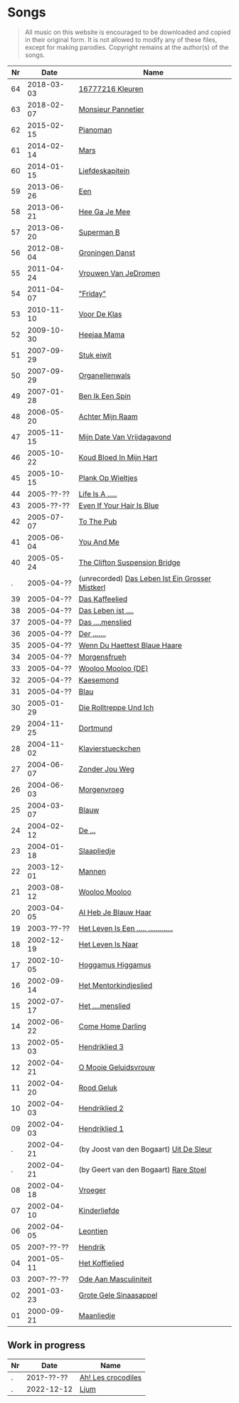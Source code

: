 # Songs

> All music on this website is encouraged 
> to be downloaded and copied in their original form.
> It is not allowed to modify any of these files, except
> for making parodies. 
> Copyright remains at the author(s) of the songs.

Nr |Date        |Name
---|------------|-------------------------------------------
64 | 2018-03-03 | [16777216 Kleuren](64_16777216_kleuren.md)
63 | 2018-02-07 | [Monsieur Pannetier](63_monsieur_pannetier.md)
62 | 2015-02-15 | [Pjanoman](62_pjanoman.md)
61 | 2014-02-14 | [Mars](61_mars.md)
60 | 2014-01-15 | [Liefdeskapitein](60_liefdeskapitein.md)
59 | 2013-06-26 | [Een](59_een.md)
58 | 2013-06-21 | [Hee Ga Je Mee](58_hee_ga_je_mee.md)
57 | 2013-06-20 | [Superman B](57_superman_b.md)
56 | 2012-08-04 | [Groningen Danst](56_groningen_danst.md)
55 | 2011-04-24 | [Vrouwen Van JeDromen](55_vrouwen_van_je_dromen.md)
54 | 2011-04-07 | ["Friday"](54_friday.md)
53 | 2010-11-10 | [Voor De Klas](53_voor_de_klas.md)
52 | 2009-10-30 | [Heejaa Mama](52_heejaa_mama.md)
51 | 2007-09-29 | [Stuk eiwit](51_stuk_eiwit.md)
50 | 2007-09-29 | [Organellenwals](50_organellenwals.md)
49 | 2007-01-28 | [Ben Ik Een Spin](49_ben_ik_een_spin.md)
48 | 2006-05-20 | [Achter Mijn Raam](48_achter_mijn_raam.md)
47 | 2005-11-15 | [Mijn Date Van Vrijdagavond](47_mijn_date_van_vrijdagavond.md)
46 | 2005-10-22 | [Koud Bloed In Mijn Hart](46_koud_bloed_in_mijn_hart.md)
45 | 2005-10-15 | [Plank Op Wieltjes](45_plank_op_wieltjes.md)
44 | 2005-??-?? | [Life Is A .....](44_life_is_a_bitch.md)
43 | 2005-??-?? | [Even If Your Hair Is Blue](43_even_if_your_hair_is_blue.md)
42 | 2005-07-07 | [To The Pub](42_to_the_pub.md)
41 | 2005-06-04 | [You And Me](41_you_and_me.md)
40 | 2005-05-24 | [The Clifton Suspension Bridge](40_the_clifton_suspension_bridge.md)
.  | 2005-04-?? | (unrecorded) [Das Leben Ist Ein Grosser Mistkerl](unrecorded_das_leben_ist_ein_grosser_mistkerl.md)
39 | 2005-04-?? | [Das Kaffeelied](39_das_kaffeelied.md)
38 | 2005-04-?? | [Das Leben ist ....](38_das_leben_ist_mist.md)
37 | 2005-04-?? | [Das ....menslied](37_das_fickmenschlied.md)
36 | 2005-04-?? | [Der .......](36_der_schwanz.md)
35 | 2005-04-?? | [Wenn Du Haettest Blaue Haare](35_wenn_du_haettest_blaue_haare.md)
34 | 2005-04-?? | [Morgensfrueh](34_morgensfrueh.md)
33 | 2005-04-?? | [Wooloo Mooloo (DE)](33_wooloo_mooloo_de.md)
32 | 2005-04-?? | [Kaesemond](32_kaesemond.md)
31 | 2005-04-?? | [Blau](31_blau.md)
30 | 2005-01-29 | [Die Rolltreppe Und Ich](30_die_rolltreppe_und_ich.md)
29 | 2004-11-25 | [Dortmund](29_dortmund.md)
28 | 2004-11-02 | [Klavierstueckchen](28_klavierstueckchen.md)
27 | 2004-06-07 | [Zonder Jou Weg](27_zonder_jou_weg.md)
26 | 2004-06-03 | [Morgenvroeg](26_morgenvroeg.md)
25 | 2004-03-07 | [Blauw](25_blauw.md)
24 | 2004-02-12 | [De ...](24_de_lul.md)
23 | 2004-01-18 | [Slaapliedje](23_slaapliedje.md)
22 | 2003-12-01 | [Mannen](22_mannen.md)
21 | 2003-08-12 | [Wooloo Mooloo](21_wooloo_mooloo.md)
20 | 2003-04-05 | [Al Heb Je Blauw Haar](20_al_heb_je_blauw_haar.md)
19 | 2003-??-?? | [Het Leven Is Een ..... .............](19_het_leven_is_een_vuile_kolerelijer.md)
18 | 2002-12-19 | [Het Leven Is Naar](18_het_leven_is_naar.md)
17 | 2002-10-05 | [Hoggamus Higgamus](17_hoggamus_higgamus.md)
16 | 2002-09-14 | [Het Mentorkindjeslied](16_het_mentorkindjeslied.md)
15 | 2002-07-17 | [Het ....menslied](15_het_neukmenslied.md)
14 | 2002-06-22 | [Come Home Darling](14_come_home_darling.md)
13 | 2002-05-03 | [Hendriklied 3](13_hendriklied_3.md)
12 | 2002-04-21 | [O Mooie Geluidsvrouw](12_o_mooie_geluidsvrouw.md)
11 | 2002-04-20 | [Rood Geluk](11_rood_geluk.md)
10 | 2002-04-03 | [Hendriklied 2](10_hendriklied_2.md)
09 | 2002-04-03 | [Hendriklied 1](09_hendriklied_1.md)
.  | 2002-04-21 | (by Joost van den Bogaart) [Uit De Sleur](joost_uit_de_sleur.txt)
.  | 2002-04-21 | (by Geert van den Bogaart) [Rare Stoel](geert_rare_stoel.txt)
08 | 2002-04-18 | [Vroeger](08_vroeger.md)
07 | 2002-04-10 | [Kinderliefde](07_kinderliefde.md)
06 | 2002-04-05 | [Leontien](06_leontien.md)
05 | 200?-??-?? | [Hendrik](05_hendrik.md)
04 | 2001-05-11 | [Het Koffielied](04_het_koffielied.md)
03 | 200?-??-?? | [Ode Aan Masculiniteit](03_ode_aan_masculiniteit.md)
02 | 2001-03-23 | [Grote Gele Sinaasappel](02_grote_gele_sinaasappel.md)
01 | 2000-09-21 | [Maanliedje](01_maanliedje.md)

## Work in progress

Nr |Date        |Name
---|------------|-------------------------------------------
.  | 201?-??-?? | [Ah! Les crocodiles](xx_ah_les_crocodiles.md)
.  | 2022-12-12 | [Ljum](Ljum.md)



